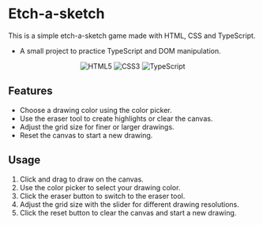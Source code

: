 # Etch-a-sketch

This is a simple etch-a-sketch game made with HTML, CSS and TypeScript.

- A small project to practice TypeScript and DOM manipulation.

<div align="center">

![HTML5](https://img.shields.io/badge/html5-%23E34F26.svg?style=for-the-badge&logo=html5&logoColor=white)
![CSS3](https://img.shields.io/badge/css3-%231572B6.svg?style=for-the-badge&logo=css3&logoColor=white)
![TypeScript](https://img.shields.io/badge/typescript-%23007ACC.svg?style=for-the-badge&logo=typescript&logoColor=white)

</div>

## Features

- Choose a drawing color using the color picker.
- Use the eraser tool to create highlights or clear the canvas.
- Adjust the grid size for finer or larger drawings.
- Reset the canvas to start a new drawing.

## Usage

1. Click and drag to draw on the canvas.
2. Use the color picker to select your drawing color.
3. Click the eraser button to switch to the eraser tool.
4. Adjust the grid size with the slider for different drawing resolutions.
5. Click the reset button to clear the canvas and start a new drawing.
